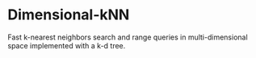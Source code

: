 # Dimensional-kNN
Fast k-nearest neighbors search and range queries in multi-dimensional space implemented with a k-d tree.
